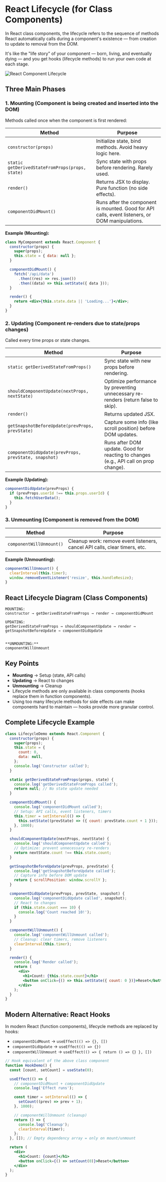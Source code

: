 # React Lifecycle (for Class Components)

In React class components, the lifecycle refers to the sequence of methods React automatically calls during a component's existence — from creation to update to removal from the DOM.

It's like the "life story" of your component — born, living, and eventually dying — and you get hooks (lifecycle methods) to run your own code at each stage.

![React Component Lifecycle](../assets/react_component_lifecycle.jpg)

## Three Main Phases

### 1. Mounting (Component is being created and inserted into the DOM)

Methods called once when the component is first rendered:

| Method                                          | Purpose                                                                                         |
| ----------------------------------------------- | ----------------------------------------------------------------------------------------------- |
| `constructor(props)`                            | Initialize state, bind methods. Avoid heavy logic here.                                         |
| `static getDerivedStateFromProps(props, state)` | Sync state with props before rendering. Rarely used.                                            |
| `render()`                                      | Returns JSX to display. Pure function (no side effects).                                        |
| `componentDidMount()`                           | Runs after the component is mounted. Good for API calls, event listeners, or DOM manipulations. |

**Example (Mounting):**

```jsx
class MyComponent extends React.Component {
  constructor(props) {
    super(props);
    this.state = { data: null };
  }

  componentDidMount() {
    fetch('/api/data')
      .then((res) => res.json())
      .then((data) => this.setState({ data }));
  }

  render() {
    return <div>{this.state.data || 'Loading...'}</div>;
  }
}
```

### 2. Updating (Component re-renders due to state/props changes)

Called every time props or state changes.

| Method                                               | Purpose                                                                              |
| ---------------------------------------------------- | ------------------------------------------------------------------------------------ |
| `static getDerivedStateFromProps()`                  | Sync state with new props before rendering.                                          |
| `shouldComponentUpdate(nextProps, nextState)`        | Optimize performance by preventing unnecessary re-renders (return false to skip).    |
| `render()`                                           | Returns updated JSX.                                                                 |
| `getSnapshotBeforeUpdate(prevProps, prevState)`      | Capture some info (like scroll position) before DOM updates.                         |
| `componentDidUpdate(prevProps, prevState, snapshot)` | Runs after DOM update. Good for reacting to changes (e.g., API call on prop change). |

**Example (Updating):**

```jsx
componentDidUpdate(prevProps) {
  if (prevProps.userId !== this.props.userId) {
    this.fetchUserData();
  }
}
```

### 3. Unmounting (Component is removed from the DOM)

| Method                   | Purpose                                                                    |
| ------------------------ | -------------------------------------------------------------------------- |
| `componentWillUnmount()` | Cleanup work: remove event listeners, cancel API calls, clear timers, etc. |

**Example (Unmounting):**

```jsx
componentWillUnmount() {
  clearInterval(this.timer);
  window.removeEventListener('resize', this.handleResize);
}
```

## React Lifecycle Diagram (Class Components)

```
MOUNTING:
constructor → getDerivedStateFromProps → render → componentDidMount

UPDATING:
getDerivedStateFromProps → shouldComponentUpdate → render → getSnapshotBeforeUpdate → componentDidUpdate


**UNMOUNTING:**
componentWillUnmount
```

## Key Points

- **Mounting** → Setup (state, API calls)
- **Updating** → React to changes
- **Unmounting** → Cleanup
- Lifecycle methods are only available in class components (hooks replace them in function components).
- Using too many lifecycle methods for side effects can make components hard to maintain — hooks provide more granular control.

## Complete Lifecycle Example

```jsx
class LifecycleDemo extends React.Component {
  constructor(props) {
    super(props);
    this.state = {
      count: 0,
      data: null,
    };
    console.log('Constructor called');
  }

  static getDerivedStateFromProps(props, state) {
    console.log('getDerivedStateFromProps called');
    return null; // No state update needed
  }

  componentDidMount() {
    console.log('componentDidMount called');
    // Setup: API calls, event listeners, timers
    this.timer = setInterval(() => {
      this.setState((prevState) => ({ count: prevState.count + 1 }));
    }, 1000);
  }

  shouldComponentUpdate(nextProps, nextState) {
    console.log('shouldComponentUpdate called');
    // Optimize: prevent unnecessary re-renders
    return nextState.count !== this.state.count;
  }

  getSnapshotBeforeUpdate(prevProps, prevState) {
    console.log('getSnapshotBeforeUpdate called');
    // Capture info before DOM update
    return { scrollPosition: window.scrollY };
  }

  componentDidUpdate(prevProps, prevState, snapshot) {
    console.log('componentDidUpdate called', snapshot);
    // React to changes
    if (this.state.count === 10) {
      console.log('Count reached 10!');
    }
  }

  componentWillUnmount() {
    console.log('componentWillUnmount called');
    // Cleanup: clear timers, remove listeners
    clearInterval(this.timer);
  }

  render() {
    console.log('Render called');
    return (
      <div>
        <h1>Count: {this.state.count}</h1>
        <button onClick={() => this.setState({ count: 0 })}>Reset</button>
      </div>
    );
  }
}
```

## Modern Alternative: React Hooks

In modern React (function components), lifecycle methods are replaced by hooks:

- `componentDidMount` → `useEffect(() => {}, [])`
- `componentDidUpdate` → `useEffect(() => {})`
- `componentWillUnmount` → `useEffect(() => { return () => {} }, [])`

```jsx
// Hook equivalent of the above class component
function HookDemo() {
  const [count, setCount] = useState(0);

  useEffect(() => {
    // componentDidMount + componentDidUpdate
    console.log('Effect runs');

    const timer = setInterval(() => {
      setCount((prev) => prev + 1);
    }, 1000);

    // componentWillUnmount (cleanup)
    return () => {
      console.log('Cleanup');
      clearInterval(timer);
    };
  }, []); // Empty dependency array = only on mount/unmount

  return (
    <div>
      <h1>Count: {count}</h1>
      <button onClick={() => setCount(0)}>Reset</button>
    </div>
  );
}
```
